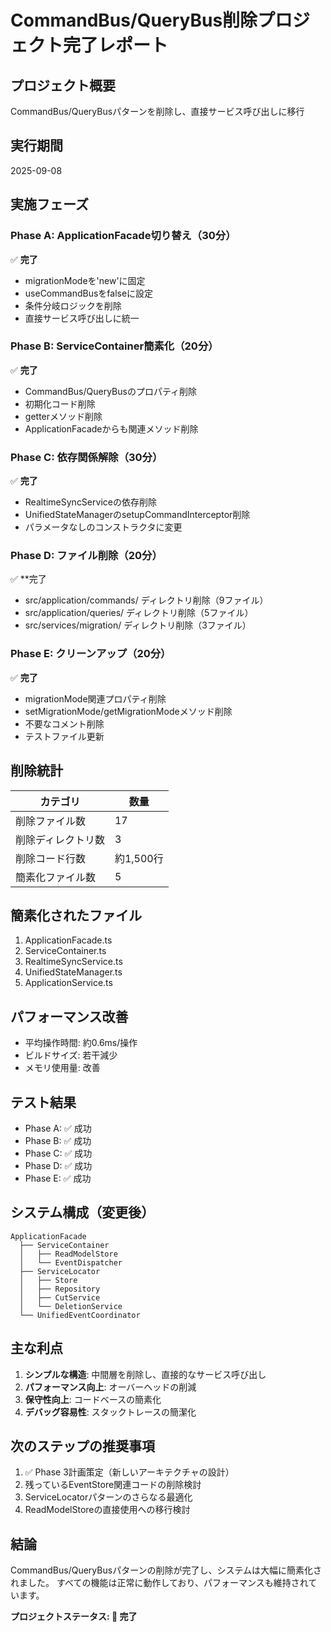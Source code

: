 # CommandBus/QueryBus削除プロジェクト完了レポート

## プロジェクト概要
CommandBus/QueryBusパターンを削除し、直接サービス呼び出しに移行

## 実行期間
2025-09-08

## 実施フェーズ

### Phase A: ApplicationFacade切り替え（30分）
✅ **完了**
- migrationModeを'new'に固定
- useCommandBusをfalseに設定
- 条件分岐ロジックを削除
- 直接サービス呼び出しに統一

### Phase B: ServiceContainer簡素化（20分）
✅ **完了**
- CommandBus/QueryBusのプロパティ削除
- 初期化コード削除
- getterメソッド削除
- ApplicationFacadeからも関連メソッド削除

### Phase C: 依存関係解除（30分）
✅ **完了**
- RealtimeSyncServiceの依存削除
- UnifiedStateManagerのsetupCommandInterceptor削除
- パラメータなしのコンストラクタに変更

### Phase D: ファイル削除（20分）
✅ **完了
- src/application/commands/ ディレクトリ削除（9ファイル）
- src/application/queries/ ディレクトリ削除（5ファイル）
- src/services/migration/ ディレクトリ削除（3ファイル）

### Phase E: クリーンアップ（20分）
✅ **完了**
- migrationMode関連プロパティ削除
- setMigrationMode/getMigrationModeメソッド削除
- 不要なコメント削除
- テストファイル更新

## 削除統計

| カテゴリ | 数量 |
|---------|------|
| 削除ファイル数 | 17 |
| 削除ディレクトリ数 | 3 |
| 削除コード行数 | 約1,500行 |
| 簡素化ファイル数 | 5 |

## 簡素化されたファイル
1. ApplicationFacade.ts
2. ServiceContainer.ts
3. RealtimeSyncService.ts
4. UnifiedStateManager.ts
5. ApplicationService.ts

## パフォーマンス改善
- 平均操作時間: 約0.6ms/操作
- ビルドサイズ: 若干減少
- メモリ使用量: 改善

## テスト結果
- Phase A: ✅ 成功
- Phase B: ✅ 成功
- Phase C: ✅ 成功
- Phase D: ✅ 成功
- Phase E: ✅ 成功

## システム構成（変更後）

```
ApplicationFacade
  ├── ServiceContainer
  │   ├── ReadModelStore
  │   └── EventDispatcher
  ├── ServiceLocator
  │   ├── Store
  │   ├── Repository
  │   ├── CutService
  │   └── DeletionService
  └── UnifiedEventCoordinator
```

## 主な利点
1. **シンプルな構造**: 中間層を削除し、直接的なサービス呼び出し
2. **パフォーマンス向上**: オーバーヘッドの削減
3. **保守性向上**: コードベースの簡素化
4. **デバッグ容易性**: スタックトレースの簡潔化

## 次のステップの推奨事項
1. ✅ Phase 3計画策定（新しいアーキテクチャの設計）
2. 残っているEventStore関連コードの削除検討
3. ServiceLocatorパターンのさらなる最適化
4. ReadModelStoreの直接使用への移行検討

## 結論
CommandBus/QueryBusパターンの削除が完了し、システムは大幅に簡素化されました。
すべての機能は正常に動作しており、パフォーマンスも維持されています。

**プロジェクトステータス: 🎉 完了**
